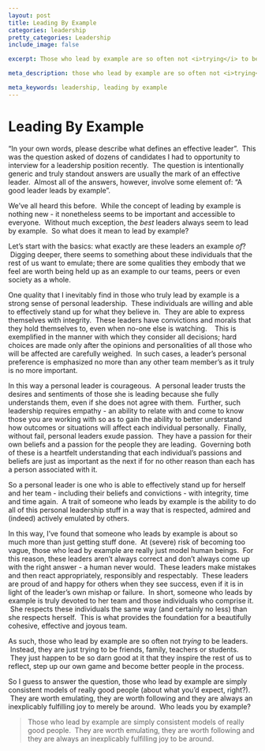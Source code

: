 ```yaml
---
layout: post
title: Leading By Example
categories: leadership
pretty_categories: Leadership
include_image: false

excerpt: Those who lead by example are so often not <i>trying</i> to be leaders.  Instead, they are just trying to be friends, family, teachers or students.  They just happen to be so darn good at it that they inspire the rest of us to reflect, step up our own game and become better people in the process.

meta_description: those who lead by example are so often not <i>trying</i> to be leaders.  Instead, they are just trying to be friends, family, teachers or students.  They just happen to be so darn good at it that they inspire the rest of us to reflect, step up our own game and become better people in the process.

meta_keywords: leadership, leading by example
---
```


# Leading By Example
“In your own words, please describe what defines an effective leader”.  This was the question asked of dozens of candidates I had to opportunity to interview for a leadership position recently.  The question is intentionally generic and truly standout answers are usually the mark of an effective leader.  Almost all of the answers, however, involve some element of: “A good leader leads by example”.

We’ve all heard this before.  While the concept of leading by example is nothing new - it nonetheless seems to be important and accessible to everyone.  Without much exception, the <i>best</i> leaders always seem to lead by example.  So what does it mean to lead by example?

Let’s start with the basics: what exactly are these leaders an example <i>of</i>?  Digging deeper, there seems to something about these individuals that the rest of us want to emulate; there are some qualities they embody that we feel are worth being held up as an example to our teams, peers or even society as a whole.

One quality that I inevitably find in those who truly lead by example is a strong sense of personal leadership.  These individuals are willing and able to effectively stand up for what they believe in.  They are able to express themselves with integrity.  These leaders have convictions and morals that they hold themselves to, even when no-one else is watching.    This is exemplified in the manner with which they consider all decisions; hard choices are made only after the opinions and personalities of all those who will be affected are carefully weighed.  In such cases, a leader’s personal preference is emphasized no more than any other team member’s as it truly is no more important.

In this way a personal leader is courageous.  A personal leader trusts the desires and sentiments of those she is leading because she fully understands them, even if she does not agree with them.  Further, such leadership requires empathy - an ability to relate with and come to know those you are working with so as to gain the ability to better understand how outcomes or situations will affect each individual personally.  Finally, without fail, personal leaders exude passion.  They have a passion for their own beliefs and a passion for the people they are leading.  Governing both of these is a heartfelt understanding that each individual’s passions and beliefs are just as important as the next if for no other reason than each has a person associated with it.

So a personal leader is one who is able to effectively stand up for herself and her team - including their beliefs and convictions - with integrity, time and time again.  A trait of someone who leads by example is the ability to do all of this personal leadership stuff in a way that is respected, admired and (indeed) actively emulated by others.

In this way, I’ve found that someone who leads by example is about so much more than just getting stuff done.  At (severe) risk of becoming too vague, those who lead by example are really just model human beings.  For this reason, these leaders aren’t always correct and don’t always come up with the right answer - a human never would.  These leaders make mistakes and then react appropriately, responsibly and respectably.  These leaders are proud of and happy for others when they see success, even if it is in light of the leader’s own mishap or failure.  In short, someone who leads by example is truly devoted to her team and those individuals who comprise it.  She respects these individuals the same way (and certainly no less) than she respects herself.  This is what provides the foundation for a beautifully cohesive, effective and joyous team.

As such, those who lead by example are so often not <i>trying</i> to be leaders.  Instead, they are just trying to be friends, family, teachers or students.  They just happen to be so darn good at it that they inspire the rest of us to reflect, step up our own game and become better people in the process.

So I guess to answer the question, those who lead by example are simply consistent models of really good people (about what you’d expect, right?).  They are worth emulating, they are worth following and they are always an inexplicably fulfilling joy to merely be around.  Who leads you by example?

>Those who lead by example are simply consistent models of really good people.  They are worth emulating, they are worth following and they are always an inexplicably fulfilling joy to be around.